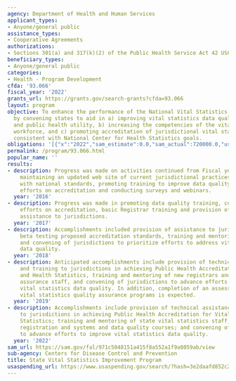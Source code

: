 ```yaml
---
agency: Department of Health and Human Services
applicant_types:
- Anyone/general public
assistance_types:
- Cooperative Agreements
authorizations:
- Sections 301(a) and 317(k)(2) of the Public Health Service Act 42 USC 241a and 247b.
beneficiary_types:
- Anyone/general public
categories:
- Health - Program Development
cfda: '93.066'
fiscal_year: '2022'
grants_url: https://grants.gov/search-grants?cfda=93.066
layout: program
objective: To enhance the performance of the National Vital Statistics System (NVSS)
  by convening states to aid in a) improving vital statistics data quality, timeliness
  and public health utility, b) increasing the competencies of the vital statistics
  workforce, and c) promoting accreditation of jurisdictional vital statistics programs
  consistent with National Center for Health Statistics goals.
obligations: '[{"x":"2022","sam_estimate":0.0,"sam_actual":720000.0,"usa_spending_actual":720000.0},{"x":"2023","sam_estimate":720000.0,"sam_actual":0.0,"usa_spending_actual":706170.0},{"x":"2024","sam_estimate":720000.0,"sam_actual":0.0,"usa_spending_actual":720000.0}]'
permalink: /program/93.066.html
popular_name: ''
results:
- description: Progress was made on activities continued from Fiscal year 2015, including
    maintaining an updated web site of current jurisdictional practices and compliance
    with national standards, promoting training to improve data quality, coordinating
    efforts on accreditation and conducting surveys and webinars.
  year: '2016'
- description: Progress was made in promoting data quality training, coordinating
    efforts on accreditation, basic Registrar training and provision of technical
    assistance to jurisdictions.
  year: '2017'
- description: Accomplishments included provision of assistance to jurisdictions in
    beta testing proposed accreditation standards, training and mentoring of new registrars,
    and convening of jurisdictions to prioritize efforts to address vital statistics
    data quality.
  year: '2018'
- description: Anticipated accomplishments include provision of technical assistance
    and training to jurisdictions in achieving Public Health Accreditation for Vital
    and Health Statistics, training and mentoring of new registrars and field services/quality
    assurance staff, and convening of jurisdictions to advance efforts to address
    vital statistics data quality. In addition, completion of an assessment of state
    vital statistics quality assurance programs is expected.
  year: '2019'
- description: Accomplishments include provision of technical assistance and training
    to jurisdictions in achieving Public Health Accreditation for Vital and Health
    Statistics; training and mentoring of state vital statistics staff, vital records
    registration and systems and data quality courses; and convening of jurisdictions
    to advance efforts to improve vital statistics data quality.
  year: '2022'
sam_url: https://sam.gov/fal/971c5048151a415f8a552a1f9a8059ab/view
sub-agency: Centers for Disease Control and Prevention
title: State Vital Statistics Improvement Program
usaspending_url: https://www.usaspending.gov/search/?hash=3e2daafd852c2aec3ca3280e2d2f8ff3
---
```

